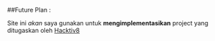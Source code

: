 ##Future Plan :

Site ini _akan_ saya gunakan untuk **mengimplementasikan** project yang ditugaskan oleh [Hacktiv8](https://hacktiv8.com/)
